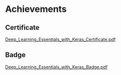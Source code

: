 

# Achievements
## Certificate
[Deep_Learning_Essentials_with_Keras_Certificate.pdf](https://prod-files-secure.s3.us-west-2.amazonaws.com/03e82b26-cccb-4906-bb56-adabcbdc0655/f5cf1405-8a02-49a4-beb6-3d50b033ba6e/Deep_Learning_Essentials_with_Keras_Certificate.pdf?X-Amz-Algorithm=AWS4-HMAC-SHA256&X-Amz-Content-Sha256=UNSIGNED-PAYLOAD&X-Amz-Credential=AKIAT73L2G45HZZMZUHI%2F20241010%2Fus-west-2%2Fs3%2Faws4_request&X-Amz-Date=20241010T161824Z&X-Amz-Expires=3600&X-Amz-Signature=9ec9aba36b09324d98946dad28888ce750c1fbe7db8f72b8296ef03d5f476472&X-Amz-SignedHeaders=host&x-id=GetObject)
## Badge
[Deep_Learning_Essentials_with_Keras_Badge.pdf](https://prod-files-secure.s3.us-west-2.amazonaws.com/03e82b26-cccb-4906-bb56-adabcbdc0655/5c209097-6d96-477f-a031-edc11aa6225f/Deep_Learning_Essentials_with_Keras_Badge.pdf?X-Amz-Algorithm=AWS4-HMAC-SHA256&X-Amz-Content-Sha256=UNSIGNED-PAYLOAD&X-Amz-Credential=AKIAT73L2G45HZZMZUHI%2F20241010%2Fus-west-2%2Fs3%2Faws4_request&X-Amz-Date=20241010T161824Z&X-Amz-Expires=3600&X-Amz-Signature=aa0a4790e4a0e17725ef1dc91101bc7b2681736262ae088df98fc7017cfddf4e&X-Amz-SignedHeaders=host&x-id=GetObject)
